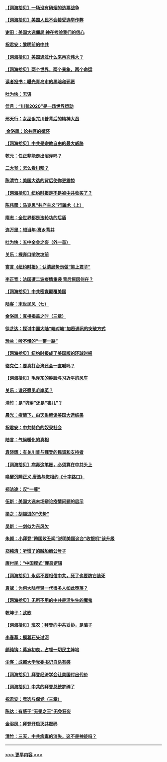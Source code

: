 #### [【网海拾贝】一场没有硝烟的选票战争](../pages/nsc993/n12531883.md?t=11080202) 
#### [【网海拾贝】美国人民不会接受选举作弊](../pages/nsc993/n12528850.md?t=11080202) 
#### [谢田：美国大选僵局 神在考验我们的信心](../pages/nsc993/n12527932.md?t=11080202) 
#### [祝君安：黎明前的中共](../pages/nsc993/n12524071.md?t=11080202) 
#### [【网海拾贝】美国通过什么来再次伟大？](../pages/nsc993/n12523844.md?t=11080202) 
#### [【网海拾贝】两个世界，两个景象，两个命运](../pages/nsc993/n12521419.md?t=11080202) 
#### [读者投书：曝光青岛市的黑暗和邪恶](../pages/nsc993/n12520988.md?t=11080202) 
#### [吐为快：无语](../pages/nsc993/n12518588.md?t=11080202) 
#### [佳月：“川普2020”是一场世界运动](../pages/nsc993/n12518581.md?t=11080202) 
#### [邢天行：女巫诅咒川普背后的精神大战](../pages/nsc993/n12517257.md?t=11080202) 
#### [ 金浴凤：论共匪的循环](../pages/nsc993/n12517133.md?t=11080202) 
#### [【网海拾贝】中共是宗教自由的最大威胁](../pages/nsc993/n12516879.md?t=11080202) 
#### [乾元：任正非能走出沼泽吗？](../pages/nsc993/n12515831.md?t=11080202) 
#### [二大爷：怎么看川粉？](../pages/nsc993/n12515820.md?t=11080202) 
#### [陈清竹：美国大选的背后使你更震惊](../pages/nsc993/n12515589.md?t=11080202) 
#### [【网海拾贝】纽约时报是不是被中共收买了？](../pages/nsc993/n12515122.md?t=11080202) 
#### [陈伟霆：马克思“共产主义”行骗术（上）](../pages/nsc993/n12510217.md?t=11080202) 
#### [隋志：全世界都是法轮功的后盾](../pages/nsc993/n12510636.md?t=11080202) 
#### [连万里：想当年‧离乡背井](../pages/nsc993/n12510623.md?t=11080202) 
#### [吐为快：五中全会之妄（外一首）](../pages/nsc993/n12510470.md?t=11080202) 
#### [关乐：裸奔口哨吹坟前](../pages/nsc993/n12510403.md?t=11080202) 
#### [寄言《纽约时报》：认清局势勿做“梁上君子”](../pages/nsc993/n12510042.md?t=11080202) 
#### [李正宽：法国遭二波疫情重袭 背后原因何在？](../pages/nsc993/n12509971.md?t=11080202) 
#### [【网海拾贝】中共密谋颠覆美国](../pages/nsc993/n12509816.md?t=11080202) 
#### [陆客：末世民风（七）](../pages/nsc993/n12507822.md?t=11080202) 
#### [金浴凤：真相揭盖之时（三章）](../pages/nsc993/n12507804.md?t=11080202) 
#### [徐芝达：探讨中国大陆“端对端”加密通讯的突破方式](../pages/nsc993/n12507682.md?t=11080202) 
#### [玲兰：听不懂的“一带一路”](../pages/nsc993/n12507669.md?t=11080202) 
#### [【网海拾贝】纽约时报成了美国版的环球时报](../pages/nsc993/n12507053.md?t=11080202) 
#### [骆克仁：要真打台湾还会一直喊吗？](../pages/nsc993/n12506843.md?t=11080202) 
#### [【网海拾贝】毛泽东的肿脸与习近平的风车](../pages/nsc993/n12504537.md?t=11080202) 
#### [关乐：谁还愿见毛岸英？](../pages/nsc993/n12503866.md?t=11080202) 
#### [清竹：是“坑爹”还是“害儿”？](../pages/nsc993/n12503034.md?t=11080202) 
#### [晨光：疫情下，由天象解读美国大选结果](../pages/nsc993/n12502536.md?t=11080202) 
#### [祝君安：中共特色的奴隶社会](../pages/nsc993/n12501529.md?t=11080202) 
#### [陆言：气候暖化的真相](../pages/nsc993/n12501183.md?t=11080202) 
#### [袁晓辉：有关川普与拜登的民调和支持者](../pages/nsc993/n12500433.md?t=11080202) 
#### [【网海拾贝】病毒这笔账，必须算在中共头上](../pages/nsc993/n12500320.md?t=11080202) 
#### [唤醒沉睡正义 唐浩与您相约《十字路口》](../pages/nsc993/n12497980.md?t=11080202) 
#### [郑法途：叹“一尊”](../pages/nsc993/n12498837.md?t=11080202) 
#### [伍新：美国大选末场辩论疫情问题的启示](../pages/nsc993/n12498829.md?t=11080202) 
#### [梁之：胡锡进的“优势”](../pages/nsc993/n12498780.md?t=11080202) 
#### [吴新：一剑似为东风欠](../pages/nsc993/n12498772.md?t=11080202) 
#### [朱颜：小拜登“跨国败丑闻”说明美国这台“收银机”该升级](../pages/nsc993/n12498731.md?t=11080202) 
#### [郑纯清：听惯了的贼船艄公号子](../pages/nsc993/n12498721.md?t=11080202) 
#### [唐付民：“中国模式”罪恶逻辑](../pages/nsc993/n12498310.md?t=11080202) 
#### [【网海拾贝】永远不要相信中共，死了也要防它装死](../pages/nsc993/n12498162.md?t=11080202) 
#### [袁斌：为何大陆年轻一代很多人如此堕落？](../pages/nsc993/n12495696.md?t=11080202) 
#### [【网海拾贝】无所不用的中共是活生生的魔鬼](../pages/nsc993/n12495621.md?t=11080202) 
#### [乾坤子：武歌](../pages/nsc993/n12493391.md?t=11080202) 
#### [【网海拾贝】班农：拜登向中共妥协，是骗子](../pages/nsc993/n12492877.md?t=11080202) 
#### [李春草：摸着石头过河](../pages/nsc993/n12491121.md?t=11080202) 
#### [颜纯钩：莫忘初衷，占领一切民主阵地](../pages/nsc993/n12490965.md?t=11080202) 
#### [尘客：成都大学党委书记自杀有感](../pages/nsc993/n12490950.md?t=11080202) 
#### [【网海拾贝】拜登经济学会让美国付出代价](../pages/nsc993/n12489662.md?t=11080202) 
#### [【网海拾贝】中共的拜登总统梦碎了](../pages/nsc993/n12487896.md?t=11080202) 
#### [祝君安：竞选与保党（三章）](../pages/nsc993/n12487258.md?t=11080202) 
#### [陈达：有感于“无冕之王”无免狂妄](../pages/nsc993/n12485133.md?t=11080202) 
#### [金浴凤：拜登开启灭共密码](../pages/nsc993/n12485125.md?t=11080202) 
#### [清竹：三天，中共病毒的消失，这不是神迹吗？](../pages/nsc993/n12485027.md?t=11080202) 

----
#### [ >>> 更早内容 <<< ](../indexes/nsc993-earlier.md)
